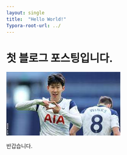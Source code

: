 ```yaml
---
layout: single
title:  "Hello World!"
Typora-root-url: ../
---
```


# 첫 블로그 포스팅입니다.

![Unknown](/images/2023-08-02-first/Unknown.jpeg)

반갑습니다.
